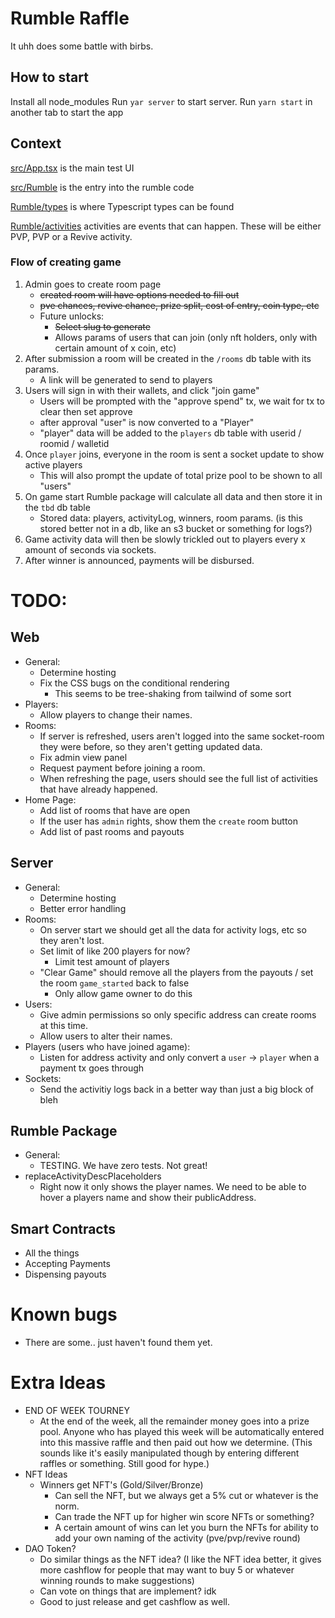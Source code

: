 # Rumble Raffle

It uhh does some battle with birbs.


## How to start

Install all node_modules
Run `yar server` to start server.
Run `yarn start` in another tab to start the app


## Context

[src/App.tsx](src/App.tsx) is the main test UI

[src/Rumble](src/Rumble/) is the entry into the rumble code

[Rumble/types](src/Rumble/types/) is where Typescript types can be found

[Rumble/activities](src/Rumble/activities/) activities are events that can happen. These will be either PVP, PVP or a Revive activity.

### Flow of creating game

1. Admin goes to create room page
    - ~~created room will have options needed to fill out~~
    - ~~pve chances, revive chance, prize split, cost of entry, coin type, etc~~
    - Future unlocks:
      - ~~Select slug to generate~~ 
      - Allows params of users that can join (only nft holders, only with certain amount of x coin, etc)
2. After submission a room will be created in the `/rooms` db table with its params.
    - A link will be generated to send to players
3. Users will sign in with their wallets, and click "join game"
    - Users will be prompted with the "approve spend" tx, we wait for tx to clear then set approve
    - after approval "user" is now converted to a "Player"
    - "player" data will be added to the `players` db table with userid / roomid / walletid
4. Once `player` joins, everyone in the room is sent a socket update to show active players
    - This will also prompt the update of total prize pool to be shown to all "users"
5. On game start Rumble package will calculate all data and then store it in the `tbd` db table
    - Stored data: players, activityLog, winners, room params. (is this stored better not in a db, like an s3 bucket or something for logs?)
6. Game activity data will then be slowly trickled out to players every x amount of seconds via sockets.
7. After winner is announced, payments will be disbursed.


# TODO:

## Web

- General:
  - Determine hosting
  - Fix the CSS bugs on the conditional rendering
    - This seems to be tree-shaking from tailwind of some sort
- Players:
  - Allow players to change their names.
- Rooms:
  - If server is refreshed, users aren't logged into the same socket-room they were before, so they aren't getting updated data.
  - Fix admin view panel
  - Request payment before joining a room.
  - When refreshing the page, users should see the full list of activities that have already happened.
- Home Page:
  - Add list of rooms that have are open
  - If the user has `admin` rights, show them the `create` room button
  - Add list of past rooms and payouts

## Server

- General:
  - Determine hosting
  - Better error handling
- Rooms:
  - On server start we should get all the data for activity logs, etc so they aren't lost.
  - Set limit of like 200 players for now?
    - Limit test amount of players
  - "Clear Game" should remove all the players from the payouts / set the room `game_started` back to false
    - Only allow game owner to do this
- Users:
  - Give admin permissions so only specific address can create rooms at this time.
  - Allow users to alter their names.
- Players (users who have joined agame):
  - Listen for address activity and only convert a `user` -> `player` when a payment tx goes through
- Sockets:
  - Send the activitiy logs back in a better way than just a big block of bleh

## Rumble Package

- General:
  - TESTING. We have zero tests. Not great!
- replaceActivityDescPlaceholders
  - Right now it only shows the player names. We need to be able to hover a players name and show their publicAddress.

## Smart Contracts

- All the things
- Accepting Payments
- Dispensing payouts


# Known bugs

- There are some.. just haven't found them yet.

# Extra Ideas

- END OF WEEK TOURNEY
  - At the end of the week, all the remainder money goes into a prize pool. Anyone who has played this week will be automatically entered into this massive raffle and then paid out how we determine. (This sounds like it's easily manipulated though by entering different raffles or something. Still good for hype.)
- NFT Ideas
  - Winners get NFT's (Gold/Silver/Bronze)
    - Can sell the NFT, but we always get a 5% cut or whatever is the norm.
    - Can trade the NFT up for higher win score NFTs or something?
    - A certain amount of wins can let you burn the NFTs for ability to add your own naming of the activity (pve/pvp/revive round)
- DAO Token?
  - Do similar things as the NFT idea? (I like the NFT idea better, it gives more cashflow for people that may want to buy 5 or whatever winning rounds to make suggestions)
  - Can vote on things that are implement? idk
  - Good to just release and get cashflow as well.
